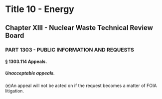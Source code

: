 
# Title 10 - Energy
## Chapter XIII - Nuclear Waste Technical Review Board
### PART 1303 - PUBLIC INFORMATION AND REQUESTS
#### § 1303.114 Appeals.
##### Unacceptable appeals.

(e)An appeal will not be acted on if the request becomes a matter of FOIA litigation.
